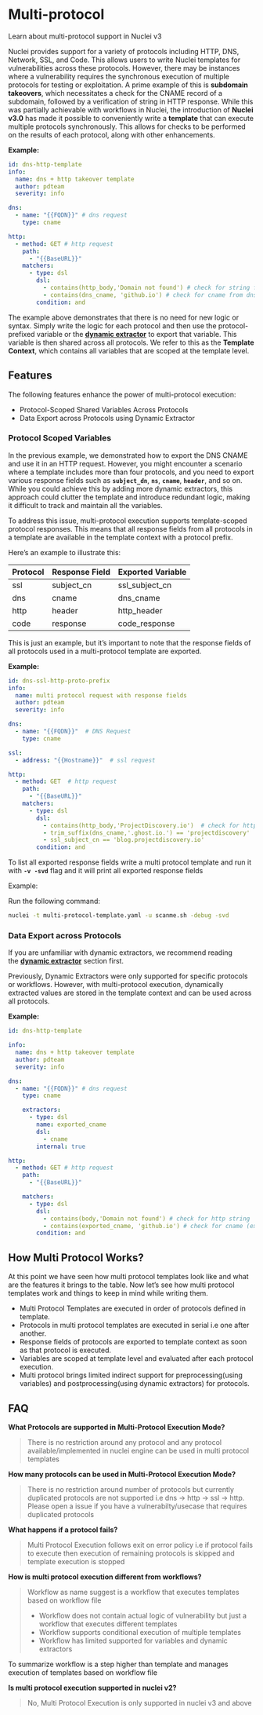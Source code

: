 # Multi-protocol

Learn about multi-protocol support in Nuclei v3

Nuclei provides support for a variety of protocols including HTTP, DNS, Network, SSL, and Code. This allows users to write Nuclei templates for vulnerabilities across these protocols. However, there may be instances where a vulnerability requires the synchronous execution of multiple protocols for testing or exploitation. A prime example of this is **subdomain takeovers**, which necessitates a check for the CNAME record of a subdomain, followed by a verification of string in HTTP response. While this was partially achievable with workflows in Nuclei, the introduction of **Nuclei v3.0** has made it possible to conveniently write a **template** that can execute multiple protocols synchronously. This allows for checks to be performed on the results of each protocol, along with other enhancements.

**Example:**

```yaml
id: dns-http-template
info:
  name: dns + http takeover template
  author: pdteam
  severity: info

dns:
  - name: "{{FQDN}}" # dns request
    type: cname

http:
  - method: GET # http request
    path:
      - "{{BaseURL}}"
    matchers:
      - type: dsl
        dsl:
          - contains(http_body,'Domain not found') # check for string from http response
          - contains(dns_cname, 'github.io') # check for cname from dns response
        condition: and
```

The example above demonstrates that there is no need for new logic or syntax. Simply write the logic for each protocol and then use the protocol-prefixed variable or the [**dynamic extractor**](https://docs.projectdiscovery.io/templates/reference/extractors#dynamic-extractor) to export that variable. This variable is then shared across all protocols. We refer to this as the **Template Context**, which contains all variables that are scoped at the template level.

## **Features**

The following features enhance the power of multi-protocol execution:

- Protocol-Scoped Shared Variables Across Protocols
- Data Export across Protocols using Dynamic Extractor

### **Protocol Scoped Variables**

In the previous example, we demonstrated how to export the DNS CNAME and use it in an HTTP request. However, you might encounter a scenario where a template includes more than four protocols, and you need to export various response fields such as **`subject_dn`**, **`ns`**, **`cname`**, **`header`**, and so on. While you could achieve this by adding more dynamic extractors, this approach could clutter the template and introduce redundant logic, making it difficult to track and maintain all the variables.

To address this issue, multi-protocol execution supports template-scoped protocol responses. This means that all response fields from all protocols in a template are available in the template context with a protocol prefix.

Here’s an example to illustrate this:

| **Protocol** | **Response Field** | **Exported Variable** |
| --- | --- | --- |
| ssl | subject_cn | ssl_subject_cn |
| dns | cname | dns_cname |
| http | header | http_header |
| code | response | code_response |

This is just an example, but it’s important to note that the response fields of all protocols used in a multi-protocol template are exported.

**Example:**

```yaml
id: dns-ssl-http-proto-prefix
info:
  name: multi protocol request with response fields
  author: pdteam
  severity: info

dns:
  - name: "{{FQDN}}"  # DNS Request
    type: cname

ssl:
  - address: "{{Hostname}}"  # ssl request

http:
  - method: GET  # http request
    path:
      - "{{BaseURL}}"
    matchers:
      - type: dsl
        dsl:
          - contains(http_body,'ProjectDiscovery.io')  # check for http string
          - trim_suffix(dns_cname,'.ghost.io.') == 'projectdiscovery'  # check for cname (extracted information from dns response) 
          - ssl_subject_cn == 'blog.projectdiscovery.io'
        condition: and
```

To list all exported response fields write a multi protocol template and run it with **`-v -svd`** flag and it will print all exported response fields

Example:

Run the following command:

```bash
nuclei -t multi-protocol-template.yaml -u scanme.sh -debug -svd
```

### **Data Export across Protocols**

If you are unfamiliar with dynamic extractors, we recommend reading the [**dynamic extractor**](https://docs.projectdiscovery.io/templates/reference/extractors#dynamic-extractor) section first.

Previously, Dynamic Extractors were only supported for specific protocols or workflows. However, with multi-protocol execution, dynamically extracted values are stored in the template context and can be used across all protocols.

**Example:**

```yaml
id: dns-http-template

info:
  name: dns + http takeover template
  author: pdteam
  severity: info

dns:
  - name: "{{FQDN}}" # dns request
    type: cname

    extractors:
      - type: dsl
        name: exported_cname
        dsl:
          - cname
        internal: true

http:
  - method: GET # http request
    path:
      - "{{BaseURL}}"

    matchers:
      - type: dsl
        dsl:
          - contains(body,'Domain not found') # check for http string
          - contains(exported_cname, 'github.io') # check for cname (extracted information from dns response)
        condition: and
```

## **How Multi Protocol Works?**

At this point we have seen how multi protocol templates look like and what are the features it brings to the table. Now let’s see how multi protocol templates work and things to keep in mind while writing them.

- Multi Protocol Templates are executed in order of protocols defined in template.
- Protocols in multi protocol templates are executed in serial i.e one after another.
- Response fields of protocols are exported to template context as soon as that protocol is executed.
- Variables are scoped at template level and evaluated after each protocol execution.
- Multi protocol brings limited indirect support for preprocessing(using variables) and postprocessing(using dynamic extractors) for protocols.

## **FAQ**

**What Protocols are supported in Multi-Protocol Execution Mode?**

> There is no restriction around any protocol and any protocol available/implemented in nuclei engine can be used in multi protocol templates
> 

**How many protocols can be used in Multi-Protocol Execution Mode?**

> There is no restriction around number of protocols but currently duplicated protocols are not supported i.e dns -> http -> ssl -> http. Please open a issue if you have a vulnerabilty/usecase that requires duplicated protocols
> 

**What happens if a protocol fails?**

> Multi Protocol Execution follows exit on error policy i.e if protocol fails to execute then execution of remaining protocols is skipped and template execution is stopped
> 

**How is multi protocol execution different from workflows?**

> Workflow as name suggest is a workflow that executes templates based on workflow file
> 
> - Workflow does not contain actual logic of vulnerability but just a workflow that executes different templates
> - Workflow supports conditional execution of multiple templates
> - Workflow has limited supported for variables and dynamic extractors

To summarize workflow is a step higher than template and manages execution of templates based on workflow file

**Is multi protocol execution supported in nuclei v2?**

> No, Multi Protocol Execution is only supported in nuclei v3 and above
>
